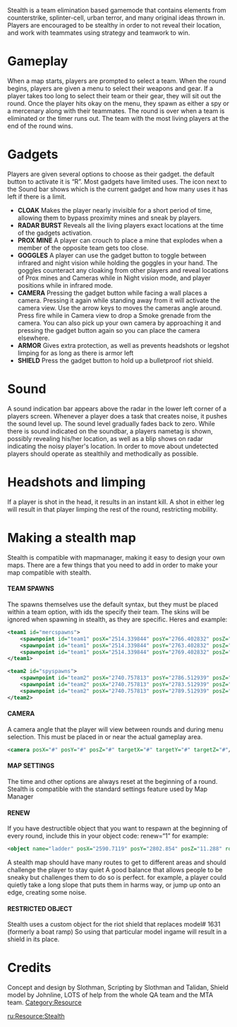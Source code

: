 Stealth is a team elimination based gamemode that contains elements from counterstrike, splinter-cell, urban terror, and many original ideas thrown in. Players are encouraged to be stealthy in order to not reveal their location, and work with teammates using strategy and teamwork to win.

Gameplay
========

When a map starts, players are prompted to select a team. When the round begins, players are given a menu to select their weapons and gear. If a player takes too long to select their team or their gear, they will sit out the round. Once the player hits okay on the menu, they spawn as either a spy or a mercenary along with their teammates. The round is over when a team is eliminated or the timer runs out. The team with the most living players at the end of the round wins.

Gadgets
=======

Players are given several options to choose as their gadget. the default button to activate it is “R”. Most gadgets have limited uses. The icon next to the Sound bar shows which is the current gadget and how many uses it has left if there is a limit.

-   **CLOAK** Makes the player nearly invisible for a short period of time, allowing them to bypass proximity mines and sneak by players.
-   **RADAR BURST** Reveals all the living players exact locations at the time of the gadgets activation.
-   **PROX MINE** A player can crouch to place a mine that explodes when a member of the opposite team gets too close.
-   **GOGGLES** A player can use the gadget button to toggle between infrared and night vision while holding the goggles in your hand. The goggles counteract any cloaking from other players and reveal locations of Prox mines and Cameras while in Night vision mode, and player positions while in infrared mode.
-   **CAMERA** Pressing the gadget button while facing a wall places a camera. Pressing it again while standing away from it will activate the camera view. Use the arrow keys to moves the cameras angle around. Press fire while in Camera view to drop a Smoke grenade from the camera. You can also pick up your own camera by approaching it and pressing the gadget button again so you can place the camera elsewhere.
-   **ARMOR** Gives extra protection, as well as prevents headshots or legshot limping for as long as there is armor left
-   **SHIELD** Press the gadget button to hold up a bulletproof riot shield.

Sound
=====

A sound indication bar appears above the radar in the lower left corner of a players screen. Whenever a player does a task that creates noise, it pushes the sound level up. The sound level gradually fades back to zero. While there is sound indicated on the soundbar, a players nametag is shown, possibly revealing his/her location, as well as a blip shows on radar indicating the noisy player's location. In order to move about undetected players should operate as stealthily and methodically as possible.

Headshots and limping
=====================

If a player is shot in the head, it results in an instant kill. A shot in either leg will result in that player limping the rest of the round, restricting mobility.

Making a stealth map
====================

Stealth is compatible with mapmanager, making it easy to design your own maps. There are a few things that you need to add in order to make your map compatible with stealth.

#### TEAM SPAWNS

The spawns themselves use the default syntax, but they must be placed within a team option, with ids the specify their team. The skins will be ignored when spawning in stealth, as they are specific. Heres and example:

``` xml
<team1 id="mercspawns">
    <spawnpoint id="team1" posX="2514.339844" posY="2766.402832" posZ="11.480690" rot="90" skin="285"/>
    <spawnpoint id="team1" posX="2514.339844" posY="2763.402832" posZ="11.480690" rot="90" skin="285"/>
    <spawnpoint id="team1" posX="2514.339844" posY="2769.402832" posZ="11.480690" rot="90" skin="285"/>
</team1>

<team2 id="spyspawns">
    <spawnpoint id="team2" posX="2740.757813" posY="2786.512939" posZ="11.480690" rot="90" skin="163"/>
    <spawnpoint id="team2" posX="2740.757813" posY="2783.512939" posZ="11.480690" rot="90" skin="163"/>
    <spawnpoint id="team2" posX="2740.757813" posY="2789.512939" posZ="11.480690" rot="90" skin="163"/>
</team2>
```

#### CAMERA

A camera angle that the player will view between rounds and during menu selection. This must be placed in or near the actual gameplay area.

``` xml
<camera posX="#" posY="#" posZ="#" targetX="#" targetY="#" targetZ="#"/>
```

#### MAP SETTINGS

The time and other options are always reset at the beginning of a round. Stealth is compatible with the standard settings feature used by Map Manager

#### RENEW

If you have destructible object that you want to respawn at the beginning of every round, include this in your object code: renew=“1” for example:

``` xml
<object name="ladder" posX="2590.7119" posY="2802.854" posZ="11.288" rotX="-1.575000" rotY="0.000000" rotZ="-0.135000" model="1428" renew="1" />
```

A stealth map should have many routes to get to different areas and should challenge the player to stay quiet A good balance that allows people to be sneaky but challenges them to do so is perfect. for example, a player could quietly take a long slope that puts them in harms way, or jump up onto an edge, creating some noise.

#### RESTRICTED OBJECT

Stealth uses a custom object for the riot shield that replaces model\# 1631 (formerly a boat ramp) So using that particular model ingame will result in a shield in its place.

Credits
=======

Concept and design by Slothman, Scripting by Slothman and Talidan, Shield model by Johnline, LOTS of help from the whole QA team and the MTA team. [Category:Resource](/docs/category:resource.md "wikilink")

[ru:<Resource:Stealth>](/docs/ru:resource:stealth.md "wikilink")
